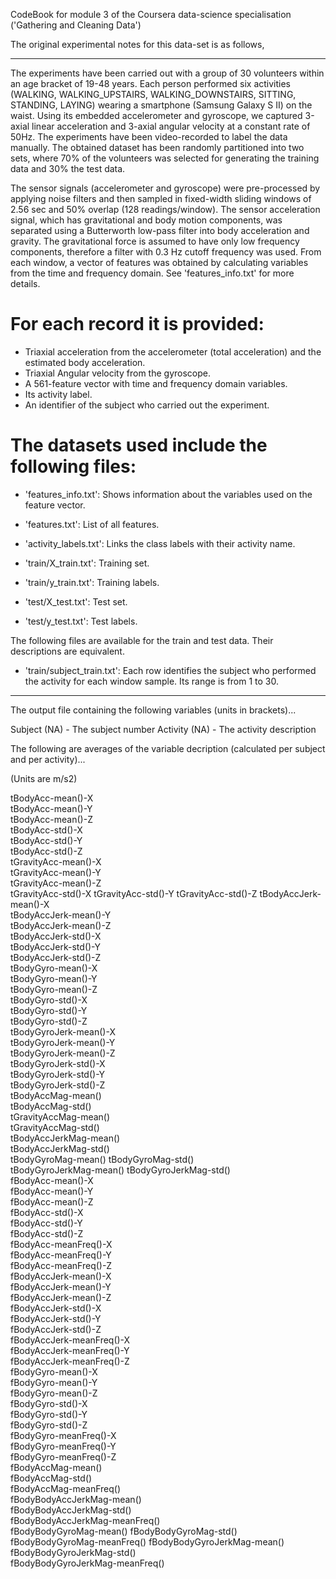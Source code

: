 CodeBook for module 3 of the Coursera data-science specialisation ('Gathering and Cleaning Data')

The original experimental notes for this data-set is as follows,

----------------------------------------------------------------------
The experiments have been carried out with a group of 30 volunteers within an age bracket of 19-48 years. Each person performed six activities (WALKING, WALKING_UPSTAIRS, WALKING_DOWNSTAIRS, SITTING, STANDING, LAYING) wearing a smartphone (Samsung Galaxy S II) on the waist. Using its embedded accelerometer and gyroscope, we captured 3-axial linear acceleration and 3-axial angular velocity at a constant rate of 50Hz. The experiments have been video-recorded to label the data manually. The obtained dataset has been randomly partitioned into two sets, where 70% of the volunteers was selected for generating the training data and 30% the test data. 

The sensor signals (accelerometer and gyroscope) were pre-processed by applying noise filters and then sampled in fixed-width sliding windows of 2.56 sec and 50% overlap (128 readings/window). The sensor acceleration signal, which has gravitational and body motion components, was separated using a Butterworth low-pass filter into body acceleration and gravity. The gravitational force is assumed to have only low frequency components, therefore a filter with 0.3 Hz cutoff frequency was used. From each window, a vector of features was obtained by calculating variables from the time and frequency domain. See 'features_info.txt' for more details. 

For each record it is provided:
======================================

- Triaxial acceleration from the accelerometer (total acceleration) and the estimated body acceleration.
- Triaxial Angular velocity from the gyroscope. 
- A 561-feature vector with time and frequency domain variables. 
- Its activity label. 
- An identifier of the subject who carried out the experiment.

The datasets used include the following files:
=============================================

- 'features_info.txt': Shows information about the variables used on the feature vector.

- 'features.txt': List of all features.

- 'activity_labels.txt': Links the class labels with their activity name.

- 'train/X_train.txt': Training set.

- 'train/y_train.txt': Training labels.

- 'test/X_test.txt': Test set.

- 'test/y_test.txt': Test labels.

The following files are available for the train and test data. Their descriptions are equivalent. 

- 'train/subject_train.txt': Each row identifies the subject who performed the activity for each window sample. Its range is from 1 to 30. 

----------------------------------------------------------------------

The output file containing the following variables (units in brackets)...

Subject (NA) - The subject number
Activity (NA) - The activity description

The following are averages of the variable decription (calculated per subject and per activity)...

(Units are m/s2)

tBodyAcc-mean()-X	
tBodyAcc-mean()-Y	
tBodyAcc-mean()-Z	
tBodyAcc-std()-X	
tBodyAcc-std()-Y	
tBodyAcc-std()-Z	
tGravityAcc-mean()-X	
tGravityAcc-mean()-Y	
tGravityAcc-mean()-Z	
tGravityAcc-std()-X	
tGravityAcc-std()-Y	
tGravityAcc-std()-Z	
tBodyAccJerk-mean()-X	
tBodyAccJerk-mean()-Y	
tBodyAccJerk-mean()-Z	
tBodyAccJerk-std()-X	
tBodyAccJerk-std()-Y	
tBodyAccJerk-std()-Z	
tBodyGyro-mean()-X	
tBodyGyro-mean()-Y	
tBodyGyro-mean()-Z	
tBodyGyro-std()-X	
tBodyGyro-std()-Y	
tBodyGyro-std()-Z	
tBodyGyroJerk-mean()-X	
tBodyGyroJerk-mean()-Y	
tBodyGyroJerk-mean()-Z	
tBodyGyroJerk-std()-X	
tBodyGyroJerk-std()-Y	
tBodyGyroJerk-std()-Z	
tBodyAccMag-mean()	
tBodyAccMag-std()	
tGravityAccMag-mean()	
tGravityAccMag-std()	
tBodyAccJerkMag-mean()	
tBodyAccJerkMag-std()	
tBodyGyroMag-mean()	
tBodyGyroMag-std()	
tBodyGyroJerkMag-mean()	
tBodyGyroJerkMag-std()	
fBodyAcc-mean()-X	
fBodyAcc-mean()-Y	
fBodyAcc-mean()-Z	
fBodyAcc-std()-X	
fBodyAcc-std()-Y	
fBodyAcc-std()-Z	
fBodyAcc-meanFreq()-X	
fBodyAcc-meanFreq()-Y	
fBodyAcc-meanFreq()-Z	
fBodyAccJerk-mean()-X	
fBodyAccJerk-mean()-Y	
fBodyAccJerk-mean()-Z	
fBodyAccJerk-std()-X	
fBodyAccJerk-std()-Y	
fBodyAccJerk-std()-Z	
fBodyAccJerk-meanFreq()-X	
fBodyAccJerk-meanFreq()-Y	
fBodyAccJerk-meanFreq()-Z	
fBodyGyro-mean()-X	
fBodyGyro-mean()-Y	
fBodyGyro-mean()-Z	
fBodyGyro-std()-X	
fBodyGyro-std()-Y	
fBodyGyro-std()-Z	
fBodyGyro-meanFreq()-X	
fBodyGyro-meanFreq()-Y	
fBodyGyro-meanFreq()-Z	
fBodyAccMag-mean()	
fBodyAccMag-std()	
fBodyAccMag-meanFreq()	
fBodyBodyAccJerkMag-mean()	
fBodyBodyAccJerkMag-std()	
fBodyBodyAccJerkMag-meanFreq()	
fBodyBodyGyroMag-mean()	
fBodyBodyGyroMag-std()	
fBodyBodyGyroMag-meanFreq()	
fBodyBodyGyroJerkMag-mean()	
fBodyBodyGyroJerkMag-std()	
fBodyBodyGyroJerkMag-meanFreq()
